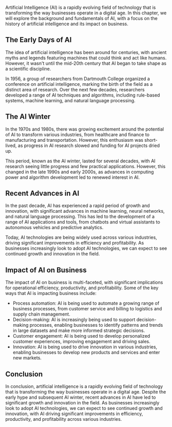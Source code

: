 
Artificial Intelligence (AI) is a rapidly evolving field of technology that is transforming the way businesses operate in a digital age. In this chapter, we will explore the background and fundamentals of AI, with a focus on the history of artificial intelligence and its impact on business.

The Early Days of AI
--------------------

The idea of artificial intelligence has been around for centuries, with ancient myths and legends featuring machines that could think and act like humans. However, it wasn't until the mid-20th century that AI began to take shape as a scientific discipline.

In 1956, a group of researchers from Dartmouth College organized a conference on artificial intelligence, marking the birth of the field as a distinct area of research. Over the next few decades, researchers developed a range of AI techniques and algorithms, including rule-based systems, machine learning, and natural language processing.

The AI Winter
-------------

In the 1970s and 1980s, there was growing excitement around the potential of AI to transform various industries, from healthcare and finance to manufacturing and transportation. However, this enthusiasm was short-lived, as progress in AI research slowed and funding for AI projects dried up.

This period, known as the AI winter, lasted for several decades, with AI research seeing little progress and few practical applications. However, this changed in the late 1990s and early 2000s, as advances in computing power and algorithm development led to renewed interest in AI.

Recent Advances in AI
---------------------

In the past decade, AI has experienced a rapid period of growth and innovation, with significant advances in machine learning, neural networks, and natural language processing. This has led to the development of a range of AI applications and tools, from chatbots and virtual assistants to autonomous vehicles and predictive analytics.

Today, AI technologies are being widely used across various industries, driving significant improvements in efficiency and profitability. As businesses increasingly look to adopt AI technologies, we can expect to see continued growth and innovation in the field.

Impact of AI on Business
------------------------

The impact of AI on business is multi-faceted, with significant implications for operational efficiency, productivity, and profitability. Some of the key ways that AI is impacting business include:

* Process automation: AI is being used to automate a growing range of business processes, from customer service and billing to logistics and supply chain management.
* Decision-making: AI is increasingly being used to support decision-making processes, enabling businesses to identify patterns and trends in large datasets and make more informed strategic decisions.
* Customer engagement: AI is being used to develop personalized customer experiences, improving engagement and driving sales.
* Innovation: AI is being used to drive innovation in various industries, enabling businesses to develop new products and services and enter new markets.

Conclusion
----------

In conclusion, artificial intelligence is a rapidly evolving field of technology that is transforming the way businesses operate in a digital age. Despite the early hype and subsequent AI winter, recent advances in AI have led to significant growth and innovation in the field. As businesses increasingly look to adopt AI technologies, we can expect to see continued growth and innovation, with AI driving significant improvements in efficiency, productivity, and profitability across various industries.
